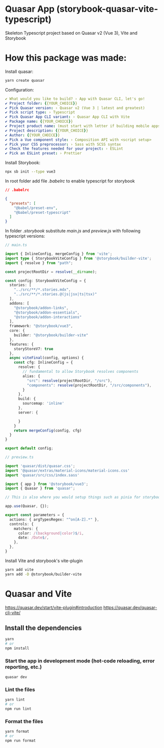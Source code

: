 # Quasar App (storybook-quasar-vite-typescript)

Skeleton Typescript project based on Quasar v2 (Vue 3), Vite and Storybook


# How this package was made:

Install quasar:
```bash
yarn create quasar
```

Configuration:
```yaml
✔ What would you like to build? › App with Quasar CLI, let's go!
✔ Project folder: {{YOUR_CHOICE}}
✔ Pick Quasar version: › Quasar v2 (Vue 3 | latest and greatest)
✔ Pick script type: › Typescript
✔ Pick Quasar App CLI variant: › Quasar App CLI with Vite
✔ Package name: {{YOUR_CHOICE}}
✔ Project product name: (must start with letter if building mobile apps) {{YOUR_CHOICE}}
✔ Project description: {{YOUR_CHOICE}}
✔ Author: {{YOUR_CHOICE}}
✔ Pick a Vue component style: › Composition API with <script setup>
✔ Pick your CSS preprocessor: › Sass with SCSS syntax
✔ Check the features needed for your project: › ESLint
✔ Pick an ESLint preset: › Prettier
```

Install Storybook:
```bash
npx sb init --type vue3
```

In root folder add file _.babelrc_ to enable typescript for storybook
```json
// .babelrc

{
  "presets": [
    "@babel/preset-env",
    "@babel/preset-typescript"
  ]
}
```

In folder _.storybook_ substitute _main.js_ and _preview.js_ with following typescript versions:
```typescript
// main.ts

import { InlineConfig, mergeConfig } from 'vite';
import type { StorybookViteConfig } from '@storybook/builder-vite';
import { resolve } from "path";

const projectRootDir = resolve(__dirname);

const config: StorybookViteConfig = {
  stories: [
    "../src/**/*.stories.mdx",
    "../src/**/*.stories.@(js|jsx|ts|tsx)"
  ],
  addons: [
    "@storybook/addon-links",
    "@storybook/addon-essentials",
    "@storybook/addon-interactions"
  ],
  framework: "@storybook/vue3",
  core: {
    builder: "@storybook/builder-vite"
  },
  features: {
    storyStoreV7: true
  },
  async viteFinal(config, options) {
    const cfg: InlineConfig = {
      resolve: {
        // fundamental to allow Storybook resolves components
        alias: {
          "src": resolve(projectRootDir, "/src"),
          "components": resolve(projectRootDir, "/src/components"),
        }
      },
      build: {
        sourcemap: 'inline'
      },
      server: {

      }
    }
    return mergeConfig(config, cfg)
  }
}

export default config;
```

```typescript
// preview.ts

import 'quasar/dist/quasar.css';
import '@quasar/extras/material-icons/material-icons.css'
import 'quasar/src/css/index.sass'

import { app } from '@storybook/vue3';
import { Quasar } from 'quasar';

// This is also where you would setup things such as pinia for storybook

app.use(Quasar, {});

export const parameters = {
  actions: { argTypesRegex: "^on[A-Z].*" },
  controls: {
    matchers: {
      color: /(background|color)$/i,
      date: /Date$/,
    },
  },
}
```

Install Vite and storybook's vite-plugin

```bash
yarn add vite
yarn add -D @storybook/builder-vite
```

# Quasar and Vite

https://quasar.dev/start/vite-plugin#introduction
https://quasar.dev/quasar-cli-vite/


## Install the dependencies
```bash
yarn
# or
npm install
```

### Start the app in development mode (hot-code reloading, error reporting, etc.)
```bash
quasar dev
```


### Lint the files
```bash
yarn lint
# or
npm run lint
```


### Format the files
```bash
yarn format
# or
npm run format
```
